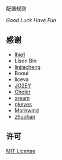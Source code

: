 配置规则

*Good Luck Have Fun*

## 感谢

- [lhie1](https://github.com/lhie1)
- Lison Bin
- [linjiacheng](https://github.com/linjiacheng)
- Booui
- liceva
- [JO2EY](https://github.com/JO2EY) 
- [Choler](https://github.com/Choler)
- [xream](https://github.com/xream)
- [gkeyes](https://github.com/gkeyes)
- [Mornwind](https://github.com/Mornwind)
- [zhuohan](https://github.com/zhuohan)

## 许可

[MIT License](https://github.com/ConnersHua/Profiles/raw/master/LICENSE)